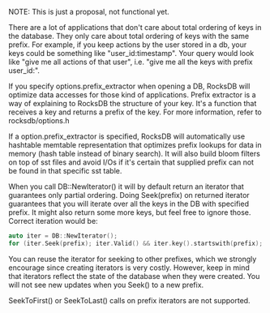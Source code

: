 NOTE: This is just a proposal, not functional yet.

There are a lot of applications that don't care about total ordering of keys in the database. They only care about total ordering of keys with the same prefix. For example, if you keep actions by the user stored in a db, your keys could be something like "user_id:timestamp". Your query would look like "give me all actions of that user", i.e. "give me all the keys with prefix user_id:".

If you specify options.prefix_extractor when opening a DB, RocksDB will optimize data accesses for those kind of applications. Prefix extractor is a way of explaining to RocksDB the structure of your key. It's a function that receives a key and returns a prefix of the key. For more information, refer to rocksdb/options.h

If a option.prefix_extractor is specified, RocksDB will automatically use hashtable memtable representation that optimizes prefix lookups for data in memory (hash table instead of binary search). It will also build bloom filters on top of sst files and avoid I/Os if it's certain that supplied prefix can not be found in that specific sst table.

When you call DB::NewIterator() it will by default return an iterator that guarantees only partial ordering. Doing Seek(prefix) on returned iterator guarantees that you will iterate over all the keys in the DB with specified prefix. It might also return some more keys, but feel free to ignore those. Correct iteration would be:

```C++
auto iter = DB::NewIterator();
for (iter.Seek(prefix); iter.Valid() && iter.key().startswith(prefix); iter.Next())
```

You can reuse the iterator for seeking to other prefixes, which we strongly encourage since creating iterators is very costly. However, keep in mind that iterators reflect the state of the database when they were created. You will not see new updates when you Seek() to a new prefix.

SeekToFirst() or SeekToLast() calls on prefix iterators are not supported.